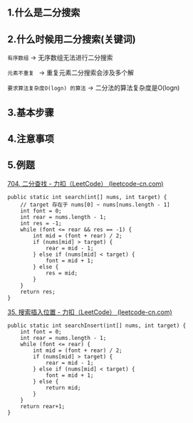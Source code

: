 ## 1.什么是二分搜索

## 2.什么时候用二分搜索(关键词)

   `有序数组` -> 无序数组无法进行二分搜索

   `元素不重复 ` -> 重复元素二分搜索会涉及多个解

   `要求算法复杂度O(logn) 的算法` -> 二分法的算法复杂度是O(logn)

## 3.基本步骤

## 4.注意事项

## 5.例题

[704. 二分查找 - 力扣（LeetCode） (leetcode-cn.com)](https://leetcode-cn.com/problems/binary-search/)


```
public static int search(int[] nums, int target) {
    // target 存在于 nums[0] ~ nums[nums.length - 1]
    int font = 0;
    int rear = nums.length - 1;
    int res = -1;
    while (font <= rear && res == -1) {
        int mid = (font + rear) / 2;
        if (nums[mid] > target) {
            rear = mid - 1;
        } else if (nums[mid] < target) {
            font = mid + 1;
        } else {
            res = mid;
        }
    }
    return res;
}
```

[35. 搜索插入位置 - 力扣（LeetCode） (leetcode-cn.com)](https://leetcode-cn.com/problems/search-insert-position/)

```
public static int searchInsert(int[] nums, int target) {
    int font = 0;
    int rear = nums.length - 1;
    while (font <= rear) {
        int mid = (font + rear) / 2;
        if (nums[mid] > target) {
            rear = mid - 1;
        } else if (nums[mid] < target) {
            font = mid + 1;
        } else {
            return mid;
        }
    }
    return rear+1;
}
```
